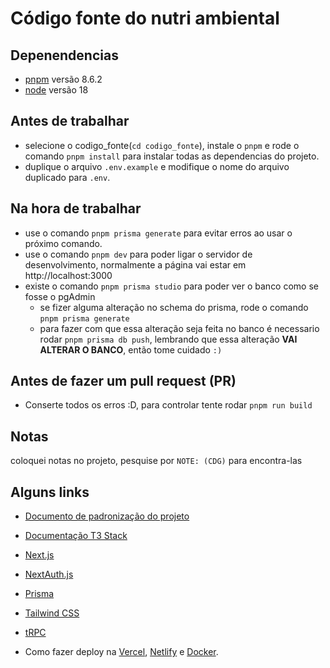 # Código fonte do nutri ambiental

## Depenendencias
- [pnpm](https://pnpm.io/pt/installation) versão 8.6.2
- [node](https://nodejs.org/pt-br) versão 18

## Antes de trabalhar

- selecione o codigo_fonte(`cd codigo_fonte`), instale o `pnpm` e rode o comando `pnpm install` para instalar todas as dependencias do projeto.
- duplique o arquivo `.env.example` e modifique o nome do arquivo duplicado para `.env`.

## Na hora de trabalhar
- use o comando `pnpm prisma generate` para evitar erros ao usar o próximo comando.
- use o comando `pnpm dev` para poder ligar o servidor de desenvolvimento, normalmente a página vai estar em http://localhost:3000
- existe o comando `pnpm prisma studio` para poder ver o banco como se fosse o pgAdmin
  - se fizer alguma alteração no schema do prisma, rode o comando `pnpm prisma generate`
  - para fazer com que essa alteração seja feita no banco é necessario rodar `pnpm prisma db push`, lembrando que essa alteração **VAI ALTERAR O BANCO**, então tome cuidado `:)`

## Antes de fazer um pull request (PR)

- Conserte todos os erros :D, para controlar tente rodar `pnpm run build`

## Notas

coloquei notas no projeto, pesquise por `NOTE: (CDG)` para encontra-las


## Alguns links

- [Documento de padronização do projeto](<./../Documentação/Documento de padronizacao.md>)
- [Documentação T3 Stack](https://create.t3.gg/)

- [Next.js](https://nextjs.org)
- [NextAuth.js](https://next-auth.js.org)
- [Prisma](https://prisma.io)
- [Tailwind CSS](https://tailwindcss.com)
- [tRPC](https://trpc.io)

- Como fazer deploy na [Vercel](https://create.t3.gg/en/deployment/vercel), [Netlify](https://create.t3.gg/en/deployment/netlify) e [Docker](https://create.t3.gg/en/deployment/docker).

